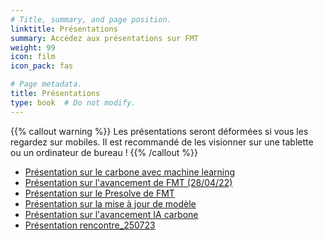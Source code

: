 ```yaml
---
# Title, summary, and page position.
linktitle: Présentations
summary: Accédez aux présentations sur FMT
weight: 99
icon: film
icon_pack: fas

# Page metadata.
title: Présentations
type: book  # Do not modify.
---
```


{{% callout warning %}}
Les présentations seront déformées si vous les regardez sur mobiles. Il est recommandé de les visionner sur une tablette ou un ordinateur de bureau !
{{% /callout %}}

- [Présentation sur le carbone avec machine learning](../../slides/fmt_carbone)
- [Présentation sur l'avancement de FMT (28/04/22)](../../slides/fmt_mise_a_jour280422)
- [Présentation sur le Presolve de FMT](../../slides/fmt_presolve)
- [Présentation sur la mise à jour de modèle](../../slides/fmt_modelupdate)
- [Présentation sur l'avancement IA carbone](../../slides/fmt_carbone_2023)
- [Présentation rencontre_250723](../../slides/rencontre_250723)